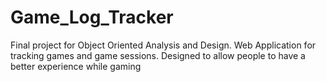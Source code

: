 # Game_Log_Tracker
Final project for Object Oriented Analysis and Design. Web Application for tracking games and game sessions. Designed to allow people to have a better experience while gaming
